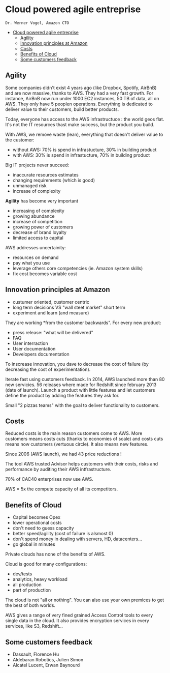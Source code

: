 # Cloud powered agile entreprise
    Dr. Werner Vogel, Amazon CTO
    
- [Cloud powered agile entreprise](#user-content-cloud-powered-agile-entreprise)
	- [Agility](#user-content-agility)
	- [Innovation principles at Amazon](#user-content-innovation-principles-at-amazon)
	- [Costs](#user-content-costs)
	- [Benefits of Cloud](#user-content-benefits-of-cloud)
	- [Some customers feedback](#user-content-some-customers-feedback)
	
## Agility
Some companies didn't exist 4 years ago (like Dropbox, Spotify, AirBnB) and are now massive, thanks to AWS. They had a very fast growth. For instance, AirBnB now run under 1000 EC2 instances, 50 TB of data, all on AWS. They only have 5 peoplen operations. Everything is dedicated to deliver value to their customers, build better products.

Today, everyone has access to the AWS infrastructuce : the world geos flat. It's not the IT resources thast make success, but the product you build.

With AWS, we remove waste (lean), everything that doesn't deliver value to the customer:
* without AWS: 70% is spend in infrastucture, 30% in building product
* with AWS: 30% is spend in infrastucture, 70% in building product

Big IT projects never succeed:
* inaccurate resources estimates
* changing requirements (which is good)
* unmanaged risk
* increase of complexity

**Agility** has become very important
* increasing of complexity
* growing abundance
* increase of competition
* growing power of customers
* decrease of brand loyalty
* limited access to capital

AWS addresses uncertainity:
* resources on demand
* pay what you use
* leverage others core competencies (ie. Amazon system skills)
* fix cost becomes variable cost

## Innovation principles at Amazon

* custumer oriented, customer centric
* long term decisions VS "wall steet market" short term
* experiment and learn (and measure)

They are working *from the customer backwards". For every new product:
* press release: "what will be delivered"
* FAQ
* User interraction
* User documentation
* Developers documentation

To inscrease innovation, you dave to decrease the cost of failure (by decreasing the cost of experimentation).

Iterate fast using customers feedback. In 2014, AWS launched more than 80 new servicies. 56 releases where made for Redshift since february 2013 (date of launch). Launch a product with little features and let customers define the product by adding the features they ask for.

Small "2 pizzas teams" with the goal to deliver functionality to customers.

## Costs
Reduced costs is the main reason customers come to AWS. More customers means costs cuts (thanks to economies of scale) and costs cuts means now customers (vertuous circle). It also means new features.

Since 2006 (AWS launch), we had 43 price reductions !

The tool AWS trusted Advisor helps customers with their costs, risks and performance by auditing their AWS intfrastructure.

70% of CAC40 enterprises now use AWS.

AWS = 5x the compute capacity of all its competitors.

## Benefits of Cloud
* Capital becomes Opex
* lower operational costs
* don't need to guess capacity
* better speed/agility (cost of failure is alsmost 0)
* don't spend money in dealing with servers, HD, datacenters...
* go global in minutes

Private clouds has none of the benefits of AWS.

Cloud is good for many configurations:
* dev/tests
* analytics, heavy workload
* all production
* part of production

The cloud is not "all or nothing". You can also use your own premices to get the best of both worlds.

AWS gives a range of very fined grained Access Control tools to every single data in the cloud. It also provides encryption services in every services, like S3, Redshift...

## Some customers feedback
* Dassault, Florence Hu
* Aldebaran Robotics, Julien Simon
* Alcatel Lucent, Erwan Baynourd
